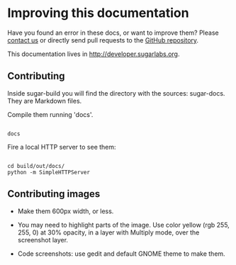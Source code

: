 Improving this documentation
============================

Have you found an error in these docs, or want to improve them?
Please [contact us](contact.md.html) or directly send pull requests to
the [GitHub repository](https://github.com/sugarlabs/sugar-docs).

This documentation lives in <http://developer.sugarlabs.org>.

Contributing
------------

Inside sugar-build you will find the directory with the sources:
sugar-docs.  They are Markdown files.

Compile them running 'docs'.

<pre><code language='sh'>
docs
</code></pre>

Fire a local HTTP server to see them:

<pre><code language='sh'>
cd build/out/docs/
python -m SimpleHTTPServer
</code></pre>

Contributing images
-------------------

* Make them 600px width, or less.

* You may need to highlight parts of the image.  Use color yellow (rgb
  255, 255, 0) at 30% opacity, in a layer with Multiply mode, over the
  screenshot layer.

* Code screenshots: use gedit and default GNOME theme to make them.
